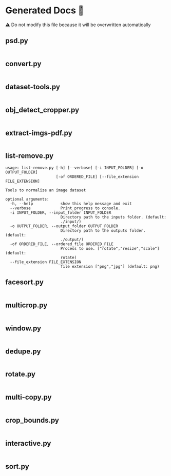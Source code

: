 # Generated Docs 📜
⚠️ Do not modify this file because it will be overwritten automatically
## psd.py
```
```
## convert.py
```
```
## dataset-tools.py
```
```
## obj_detect_cropper.py
```
```
## extract-imgs-pdf.py
```
```
## list-remove.py
```
usage: list-remove.py [-h] [--verbose] [-i INPUT_FOLDER] [-o OUTPUT_FOLDER]
                      [-of ORDERED_FILE] [--file_extension FILE_EXTENSION]

Tools to normalize an image dataset

optional arguments:
  -h, --help            show this help message and exit
  --verbose             Print progress to console.
  -i INPUT_FOLDER, --input_folder INPUT_FOLDER
                        Directory path to the inputs folder. (default:
                        ./input/)
  -o OUTPUT_FOLDER, --output_folder OUTPUT_FOLDER
                        Directory path to the outputs folder. (default:
                        ./output/)
  -of ORDERED_FILE, --ordered_file ORDERED_FILE
                        Process to use. ["rotate","resize","scale"] (default:
                        rotate)
  --file_extension FILE_EXTENSION
                        file extension ["png","jpg"] (default: png)
```
## facesort.py
```
```
## multicrop.py
```
```
## window.py
```
```
## dedupe.py
```
```
## rotate.py
```
```
## multi-copy.py
```
```
## crop_bounds.py
```
```
## interactive.py
```
```
## sort.py
```
```
